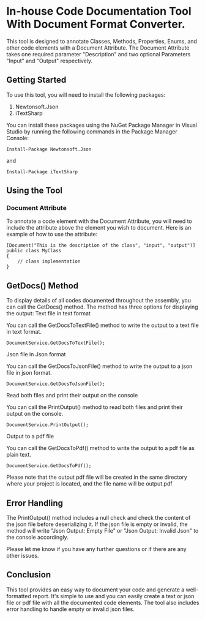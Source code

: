 # In-house Code Documentation Tool With Document Format Converter.

This tool is designed to annotate Classes, Methods, Properties, Enums, and other code elements with a Document Attribute. The Document Attribute takes one required parameter "Description" and two optional Parameters "Input" and "Output" respectively.

## Getting Started

To use this tool, you will need to install the following packages:
1. Newtonsoft.Json
2. iTextSharp

You can install these packages using the NuGet Package Manager in Visual Studio by running the following commands in the Package Manager Console:

`Install-Package Newtonsoft.Json
`

and

`Install-Package iTextSharp
`

## Using the Tool
### Document Attribute

To annotate a code element with the Document Attribute, you will need to include the attribute above the element you wish to document. Here is an example of how to use the attribute:

```
[Document("This is the description of the class", "input", "output")]
public class MyClass
{
    // class implementation
}
```

## GetDocs() Method

To display details of all codes documented throughout the assembly, you can call the GetDocs() method. The method has three options for displaying the output:
Text file in text format

You can call the GetDocsToTextFile() method to write the output to a text file in text format.

`DocumentService.GetDocsToTextFile();
`

Json file in Json format

You can call the GetDocsToJsonFile() method to write the output to a json file in json format.

`DocumentService.GetDocsToJsonFile();
`

Read both files and print their output on the console

You can call the PrintOutput() method to read both files and print their output on the console.

`DocumentService.PrintOutput();
`

Output to a pdf file

You can call the GetDocsToPdf() method to write the output to a pdf file as plain text.

`DocumentService.GetDocsToPdf();
`

Please note that the output pdf file will be created in the same directory where your project is located, and the file name will be output.pdf

## Error Handling

The PrintOutput() method includes a null check and check the content of the json file before deserializing it. If the json file is empty or invalid, the method will write "Json Output: Empty File" or "Json Output: Invalid Json" to the console accordingly.

Please let me know if you have any further questions or if there are any other issues.
## Conclusion

This tool provides an easy way to document your code and generate a well-formatted report. It's simple to use and you can easily create a text or json file or pdf file with all the documented code elements. The tool also includes error handling to handle empty or invalid json files.
